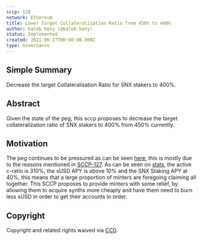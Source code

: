 ```yaml
---
sccp: 128
network: Ethereum
title: Lower Target Collateralization Ratio from 450% to 400%
author: Kaleb Keny (@kaleb-keny)
status: Implemented
created: 2021-06-27T00:00:00.000Z
type: Governance
---
```


<!--You can leave these HTML comments in your merged SCCP and delete the visible duplicate text guides, they will not appear and may be helpful to refer to if you edit it again. This is the suggested template for new SCCPs. Note that an SCCP number will be assigned by an editor. When opening a pull request to submit your SCCP, please use an abbreviated title in the filename, `sccp-draft_title_abbrev.md`. The title should be 44 characters or less.-->

## Simple Summary

<!--"If you can't explain it simply, you don't understand it well enough." Provide a simplified and layman-accessible explanation of the SCCP.-->

Decrease the target Collateralisation Ratio for SNX stakers to 400%.

## Abstract

<!--A short (~200 word) description of the variable change proposed.-->

Given the state of the peg, this sccp proposes to decrease the target collateralization ratio of SNX stakers to 400% from 450% currently.

## Motivation

<!--The motivation is critical for SCCPs that want to update variables within Synthetix. It should clearly explain why the existing variable is not incentive aligned. SCCP submissions without sufficient motivation may be rejected outright.-->

The peg continues to be pressured as can be seen [here](https://www.curve.fi/trade/susdv2/SUSD-USDC/4h), this is mostly due to the reasons mentioned in [SCCP-127](https://sips.synthetix.io/sccp/sccp-127). As can be seen on [stats](https://stats.synthetix.io/), the active c-ratio is 310%, the sUSD APY is above 10% and the SNX Staking APY at 40%, this means that a large proportion of minters are foregoing claiming all together.
This SCCP proposes to provide minters with some relief, by allowing them to acquire synths more cheaply and have them need to burn less sUSD in order to get their accounts in order.

## Copyright

Copyright and related rights waived via [CC0](https://creativecommons.org/publicdomain/zero/1.0/).
